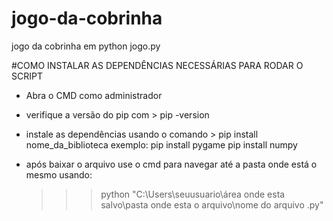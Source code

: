 # jogo-da-cobrinha
jogo da cobrinha em python jogo.py


#COMO INSTALAR AS DEPENDÊNCIAS NECESSÁRIAS PARA RODAR O SCRIPT
- Abra o CMD como administrador
- verifique a versão do pip com > pip -version
- instale as dependências usando o comando > pip install nome_da_biblioteca
  exemplo:
  pip install pygame
  pip install numpy

- após baixar o arquivo use o cmd para navegar até a pasta onde está o mesmo usando:
    >>> python "C:\Users\seuusuario\área onde esta salvo\pasta onde esta o arquivo\nome do arquivo .py"
